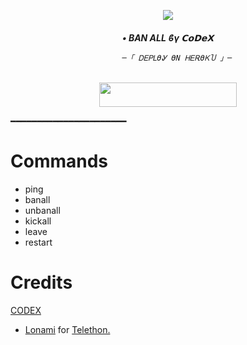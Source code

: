 <p align="center"><a href="https://t.me/@Op_CoDeX"><img src="https://graph.org/file/e061928cc09bbadbc7bd8.jpg"></a></p>    
  
   <h6 align="center">    
      <b>• BAN ALL ϐγ 𝗖𝗼𝗗𝗲𝗫 </b>      
  
  
            ─「 ᎠᎬᏢᏞϴᎽ ϴΝ ᎻᎬᎡϴᏦႮ 」─    
</h3>    
   <p align="center"><a href="https://dashboard.heroku.com/new?template=https://github.com/MrHacker5575/CoDeX-BAN-ALL"> <img src="https://img.shields.io/badge/Deploy%20On%20Heroku-bringle?style=for-the-badge&logo=heroku" width="220" height="38.45"/></a></p>    
    
━━━━━━━━━━━━━━━━━━━━━━   
 
# Commands
- ping
- banall
- unbanall
- kickall
- leave 
- restart

# Credits
 [CODEX](https://github.com/MrHacker5575/CoDeX-BAN-ALL)
* [Lonami](https://github.com/LonamiWebs/) for [Telethon.](https://github.com/LonamiWebs/Telethon)
